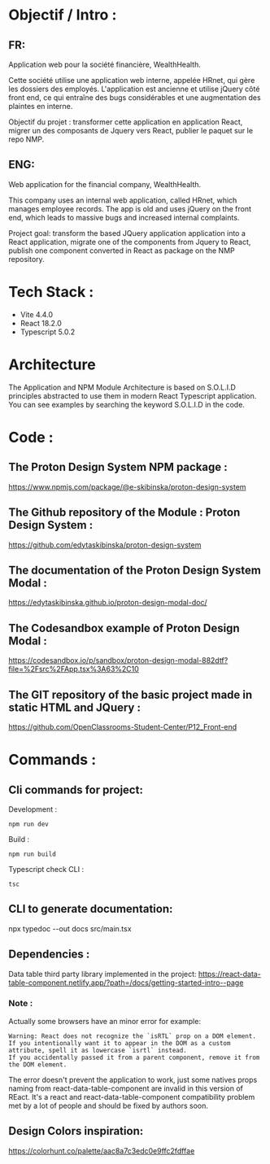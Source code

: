 # Objectif / Intro :

## FR: 
Application web pour la société financière, WealthHealth. 

Cette société utilise une application web interne, appelée HRnet, qui gère les dossiers des employés. L'application est ancienne et utilise jQuery côté front end, ce qui entraîne des bugs considérables et une augmentation des plaintes en interne. 

Objectif du projet : transformer cette application en application React, migrer un des composants de Jquery vers React, publier le paquet sur le repo NMP.

## ENG: 
Web application for the financial company, WealthHealth.

This company uses an internal web application, called HRnet, which manages employee records. The app is old and uses jQuery on the front end, which leads to massive bugs and increased internal complaints.

Project goal: transform  the based JQuery application application into a React application, migrate one of the components from Jquery to React, publish one component converted in React as package on the NMP repository.

# Tech Stack :
- Vite 4.4.0
- React 18.2.0
- Typescript 5.0.2

# Architecture

The Application and NPM Module Architecture is based on S.O.L.I.D principles abstracted to use them in modern React Typescript application.
You can see examples by searching the keyword S.O.L.I.D in the code.

# Code :
## The Proton Design System NPM package :
https://www.npmjs.com/package/@e-skibinska/proton-design-system

## The Github repository of the Module : Proton Design System :
https://github.com/edytaskibinska/proton-design-system

## The documentation of the Proton Design System Modal :
https://edytaskibinska.github.io/proton-design-modal-doc/

## The Codesandbox example of Proton Design Modal :
https://codesandbox.io/p/sandbox/proton-design-modal-882dtf?file=%2Fsrc%2FApp.tsx%3A63%2C10


## The GIT repository of the basic project made in static HTML and JQuery :
https://github.com/OpenClassrooms-Student-Center/P12_Front-end

# Commands : 

## Cli commands for project:
Development : 
```
npm run dev
```

Build : 
```
npm run build
```
Typescript check CLI : 
```
tsc
```

## CLI to generate documentation: 
 npx typedoc --out docs src/main.tsx

## Dependencies :
Data table third party library implemented in the project: https://react-data-table-component.netlify.app/?path=/docs/getting-started-intro--page

### Note :
Actually some browsers have an minor error for example: 
```
Warning: React does not recognize the `isRTL` prop on a DOM element. 
If you intentionally want it to appear in the DOM as a custom attribute, spell it as lowercase `isrtl` instead. 
If you accidentally passed it from a parent component, remove it from the DOM element.
```

The error doesn't prevent the application to work, just some natives props naming from react-data-table-component are invalid in this version of REact. It's a react and react-data-table-component compatibility problem met by a lot of people and should be fixed by authors soon. 

## Design Colors inspiration:

https://colorhunt.co/palette/aac8a7c3edc0e9ffc2fdffae
